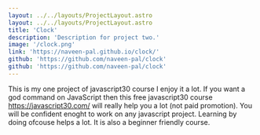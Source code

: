 ```yaml
---
layout: ../../layouts/ProjectLayout.astro
layout: ../../layouts/ProjectLayout.astro
title: 'Clock'
description: 'Description for project two.'
image: '/clock.png'
link: 'https://naveen-pal.github.io/clock/'
github: 'https://github.com/naveen-pal/clock'
github: 'https://github.com/naveen-pal/clock'
---
```


This is my one project of javascript30 course I enjoy it a lot. If you want a god command on JavaScript then this free javascript30 course https://javascript30.com/ will really help you a lot (not paid promotion). You will be confident enoght to work on any javascript project. Learning by doing ofcouse helps a lot. It is also a beginner friendly course.
